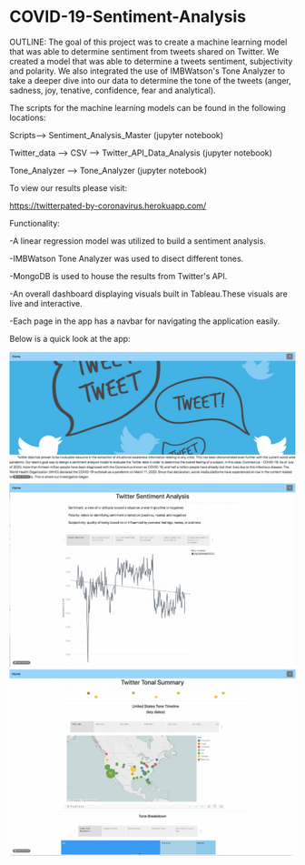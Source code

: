 # COVID-19-Sentiment-Analysis

OUTLINE: 
The goal of this project was to create a machine learning model that was able to determine sentiment from tweets shared on Twitter. We created a model that was able to determine a tweets sentiment, subjectivity and polarity. We also integrated the use of IMBWatson's Tone Analyzer to take a deeper dive into our data to determine the tone of the tweets (anger, sadness, joy, tenative, confidence, fear and analytical). 

The scripts for the machine learning models can be found in the following locations:

Scripts--> Sentiment_Analysis_Master (jupyter notebook)

Twitter_data --> CSV --> Twitter_API_Data_Analysis (jupyter notebook)

Tone_Analyzer --> Tone_Analyzer (jupyter notebook)


To view our results please visit:

https://twitterpated-by-coronavirus.herokuapp.com/

Functionality:

-A linear regression model was utilized to build a sentiment analysis.

-IMBWatson Tone Analyzer was used to disect different tones.

-MongoDB is used to house the results from Twitter's API.

-An overall dashboard displaying visuals built in Tableau.These visuals are live and interactive. 

-Each page in the app has a navbar for navigating the application easily.
 

Below is a quick look at the app:

![Home Demo](Images/home.gif)
![Sentiment Demo](Images/sentiment.gif)
![Tones Demo](Images/tones.gif)
